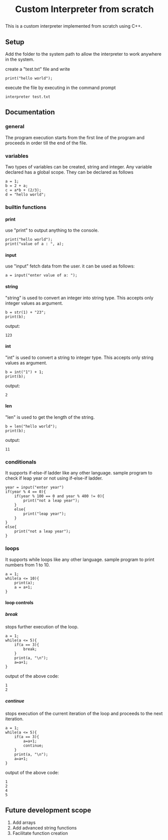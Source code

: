 # <p align = "center">Custom Interpreter from scratch</p>
This is a custom interpreter implemented from scratch using C++.

## Setup
Add the folder to the system path to allow the interpreter to work anywhere in the system.

create a "test.txt" file and write
```
print("hello world");
```
execute the file by executing in the command prompt
```
interpreter test.txt
```

## Documentation
### general
The program execution starts from the first line of the program and proceeds in order till the end of the file.

### variables 
Two types of variables can be created, string and integer.
Any variable declared has a global scope.
They can be declared as follows
```
a = 1;
b = 2 + a;
c = a*b + (2/3);
d = "hello world";
```

### builtin functions
#### print 
use "print" to output anything to the console.
```
print("hello world");
print("value of a : ", a);
```
#### input
use "input" fetch data from the user.
it can be used as follows:
```
a = input("enter value of a: ");
```
#### string
"string" is used to convert an integer into string type. This accepts only integer values as argument.
```
b = str(1) + "23";
print(b);
```
output:
```
123
```
#### int
"int" is used to convert a string to integer type. This accepts only string values as argument.
```
b = int("1") + 1;
print(b);
```
output:
```
2
```
#### len
"len" is used to get the length of the string.
```
b = len("hello world");
print(b);
```
output:
```
11
```
### conditionals
It supports if-else-if ladder like any other language.
sample program to check if leap year or not using if-else-if ladder.
```
year = input("enter year")
if(year % 4 == 0){
	if(year % 100 == 0 and year % 400 != 0){
		print("not a leap year");
	}
	else{
		print("leap year");
	}
}
else{
	print("not a leap year");
}
```
### loops
It supports while loops like any other language.
sample program to print numbers from 1 to 10.
```
a = 1;
while(a <= 10){
	print(a);
	a = a+1;
}
```
#### loop controls
##### break
stops further execution of the loop.
```
a = 1;
while(a <= 5){
	if(a == 3){
		break;
	}
	print(a, "\n");
	a=a+1;
}
```
output of the above code:
```
1
2
 ```
##### continue
stops execution of the current iteration of the loop and proceeds to the next iteration.
```
a = 1;
while(a <= 5){
	if(a == 3){
		a=a+1;
		continue;
	}
	print(a, "\n");
	a=a+1;
}
```
output of the above code:
```
1
2
4
5
 ```

## Future development scope
1. Add arrays
2. Add advanced string functions
3. Facilitate function creation
